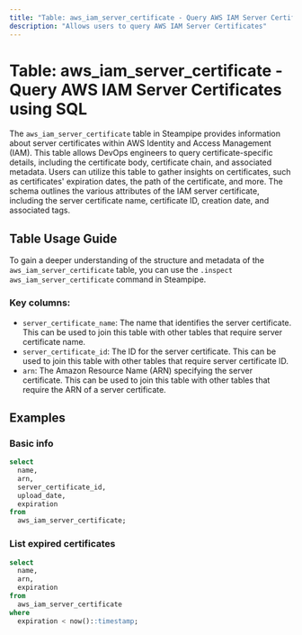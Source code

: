 ```yaml
---
title: "Table: aws_iam_server_certificate - Query AWS IAM Server Certificates using SQL"
description: "Allows users to query AWS IAM Server Certificates"
---
```


# Table: aws_iam_server_certificate - Query AWS IAM Server Certificates using SQL

The `aws_iam_server_certificate` table in Steampipe provides information about server certificates within AWS Identity and Access Management (IAM). This table allows DevOps engineers to query certificate-specific details, including the certificate body, certificate chain, and associated metadata. Users can utilize this table to gather insights on certificates, such as certificates' expiration dates, the path of the certificate, and more. The schema outlines the various attributes of the IAM server certificate, including the server certificate name, certificate ID, creation date, and associated tags.

## Table Usage Guide

To gain a deeper understanding of the structure and metadata of the `aws_iam_server_certificate` table, you can use the `.inspect aws_iam_server_certificate` command in Steampipe.

### Key columns:
- `server_certificate_name`: The name that identifies the server certificate. This can be used to join this table with other tables that require server certificate name.
- `server_certificate_id`: The ID for the server certificate. This can be used to join this table with other tables that require server certificate ID.
- `arn`: The Amazon Resource Name (ARN) specifying the server certificate. This can be used to join this table with other tables that require the ARN of a server certificate.

## Examples

### Basic info

```sql
select
  name,
  arn,
  server_certificate_id,
  upload_date,
  expiration
from
  aws_iam_server_certificate;
```

### List expired certificates

```sql
select
  name,
  arn,
  expiration
from
  aws_iam_server_certificate
where
  expiration < now()::timestamp;
```
